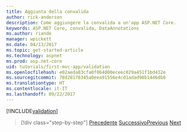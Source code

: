 ```yaml
---
title: Aggiunta della convalida
author: rick-anderson
description: Come aggiungere la convalida a un'app ASP.NET Core.
keywords: ASP.NET Core, convalida, DataAnnotations
ms.author: riande
manager: wpickett
ms.date: 04/13/2017
ms.topic: get-started-article
ms.technology: aspnet
ms.prod: asp.net-core
uid: tutorials/first-mvc-app/validation
ms.openlocfilehash: e02aeda83cfa0f064000eceec029a451f1bd432e
ms.sourcegitcommit: 78d28178345a0eea91556e4cd1adad98b1446db8
ms.translationtype: HT
ms.contentlocale: it-IT
ms.lasthandoff: 09/22/2017
---
```

[!INCLUDE[validation](../../includes/mvc-intro/validation.md)]

>[!div class="step-by-step"]
<span data-ttu-id="f9bb1-104">[Precedente](new-field.md)
[Successivo](details.md)</span><span class="sxs-lookup"><span data-stu-id="f9bb1-104">[Previous](new-field.md)
[Next](details.md)</span></span>  
